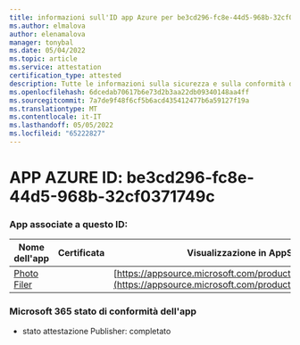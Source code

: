 ```yaml
---
title: informazioni sull'ID app Azure per be3cd296-fc8e-44d5-968b-32cf0371749c
ms.author: elmalova
author: elenamalova
manager: tonybal
ms.date: 05/04/2022
ms.topic: article
ms.service: attestation
certification_type: attested
description: Tutte le informazioni sulla sicurezza e sulla conformità disponibili per be3cd296-fc8e-44d5-968b-32cf0371749c.
ms.openlocfilehash: 6dcedab70617b6e73d2b3aa22db09340148aa4ff
ms.sourcegitcommit: 7a7de9f48f6cf5b6acd435412477b6a59127f19a
ms.translationtype: MT
ms.contentlocale: it-IT
ms.lasthandoff: 05/05/2022
ms.locfileid: "65222827"
---
```

# <a name="azure-app-id-be3cd296-fc8e-44d5-968b-32cf0371749c"></a>APP AZURE ID: be3cd296-fc8e-44d5-968b-32cf0371749c


### <a name="apps-associated-with-this-id"></a>App associate a questo ID:
| **Nome dell'app** | **Certificata** | **Visualizzazione in AppSource** |
|--------------|---------------|-----------------------|
| [Photo Filer](../forward/WA200003881.md) |  | [https://appsource.microsoft.com/product/office/WA200003881](https://appsource.microsoft.com/product/office/WA200003881) |

### <a name="microsoft-365-app-compliance-status"></a>Microsoft 365 stato di conformità dell'app
- stato attestazione Publisher: completato
